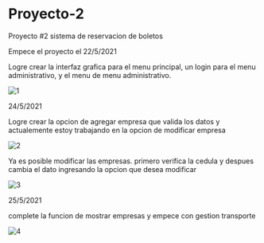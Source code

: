 # Proyecto-2
Proyecto #2 sistema de reservacion de boletos

Empece el proyecto el 22/5/2021

Logre crear la interfaz grafica para el menu principal, un login para el menu administrativo, y el menu de menu administrativo.

![1](https://user-images.githubusercontent.com/83445439/119439354-6ef1c780-bcdf-11eb-9d86-1ffec10d49b9.PNG)

24/5/2021

Logre crear la opcion de agregar empresa que valida los datos y actualemente estoy trabajando en la opcion de modificar empresa

![2](https://user-images.githubusercontent.com/83445439/119439749-3c949a00-bce0-11eb-8614-2216d038deb3.PNG)

Ya es posible modificar las empresas. primero verifica la cedula y despues cambia el dato ingresando la opcion que desea modificar

![3](https://user-images.githubusercontent.com/83445439/119446631-f80efb80-bceb-11eb-985d-48a5f993ff0f.PNG)

25/5/2021 

complete la funcion de mostrar empresas y empece con gestion transporte

![4](https://user-images.githubusercontent.com/83445439/119509879-42b16780-bd2e-11eb-9901-17be43d6894c.PNG)
